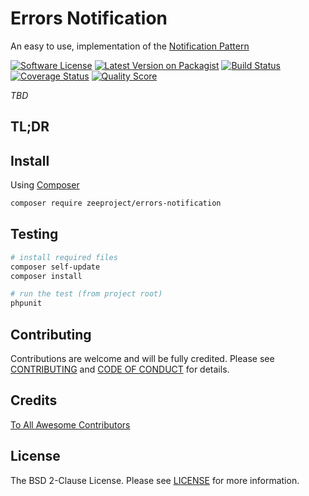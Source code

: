 # Errors Notification
An easy to use, implementation of the [Notification Pattern][notification-pattern]

[![Software License][ico-license]][link-license]
[![Latest Version on Packagist][ico-version]][link-packagist]
[![Build Status][ico-travis]][link-travis]
[![Coverage Status][ico-scrutinizer]][link-scrutinizer]
[![Quality Score][ico-code-quality]][link-code-quality]

*TBD*

## TL;DR

## Install

Using [Composer](https://getcomposer.org)

~~~bash
composer require zeeproject/errors-notification
~~~

## Testing

~~~bash
# install required files
composer self-update
composer install

# run the test (from project root)
phpunit
~~~

## Contributing

Contributions are welcome and will be fully credited. Please see [CONTRIBUTING](CONTRIBUTING.md) and [CODE OF CONDUCT](CODE_OF_CONDUCT.md) for details.

## Credits

[To All Awesome Contributors](../../contributors)

## License

The BSD 2-Clause License. Please see [LICENSE][link-license] for more information.

[notification-pattern]: https://martinfowler.com/eaaDev/Notification.html

[ico-license]: https://img.shields.io/badge/License-BSD%202--Clause-blue.svg?style=flat-square
[ico-version]: https://img.shields.io/packagist/v/zeeproject/errors-notification.svg?style=flat-square
[ico-travis]: https://img.shields.io/travis/zee/errors-notification/master.svg?style=flat-square
[ico-scrutinizer]: https://img.shields.io/scrutinizer/coverage/g/zee/errors-notification.svg?style=flat-square
[ico-code-quality]: https://img.shields.io/scrutinizer/g/zee/errors-notification.svg?style=flat-square

[link-license]: LICENSE
[link-packagist]: https://packagist.org/packages/zeeproject/errors-notification
[link-travis]: https://travis-ci.org/zee/errors-notification
[link-scrutinizer]: https://scrutinizer-ci.com/g/zee/errors-notification/code-structure
[link-code-quality]: https://scrutinizer-ci.com/g/zee/errors-notification
